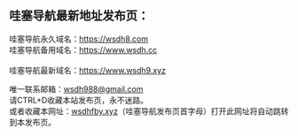 <div id="readme" class="Box-body readme blob js-code-block-container p-5 p-xl-6 gist-border-0">
    <article class="markdown-body entry-content container-lg" itemprop="text"><h1>哇塞导航最新地址发布页：</h1>
哇塞导航永久域名：<a href="https://www.wsdh8.com" rel="nofollow">https://wsdh8.com</a><br>
哇塞导航备用域名：<a href="https://www.wsdh.cc" rel="nofollow">https://www.wsdh.cc</a><br><br>
哇塞导航最新域名：<a href="https://www.wsdh9.xyz" rel="nofollow">https://www.wsdh9.xyz</a><br>
<p>唯一联系邮箱：<a href="mailto:wsdh988@gmail.com">wsdh988@gmail.com</a><br>
请CTRL+D收藏本站发布页，永不迷路。<br>
或者收藏本网址：<a href="http://wsdhfby.xyz" rel="nofollow">wsdhfby.xyz</a>（哇塞导航发布页首字母）打开此网址将自动跳转到本发布页。</p>
</article>
  </div>
